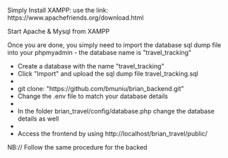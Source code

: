 <p>Simply Install XAMPP: use the link: https://www.apachefriends.org/download.html</p>
<p>Start Apache & Mysql from XAMPP</p>

<p>Once you are done, you simply need to import the database sql dump file into your phpmyadmin - 
the database name is "travel_tracking"</p>

<ul>
   <li>Create a database with the name "travel_tracking"</li>
   <li>Click "Import" and upload the sql dump file travel_tracking.sql<li>
   <li>git clone: "https://github.com/bmuniu/brian_backend.git"
   <li>Change the .env file to match your database details<li>
   <li>In the folder brian_travel/config/database.php change the database details as well<li>
   <li>Access the frontend by using http://localhost/brian_travel/public/</li>
</ul>

NB:// Follow the same procedure for the backed